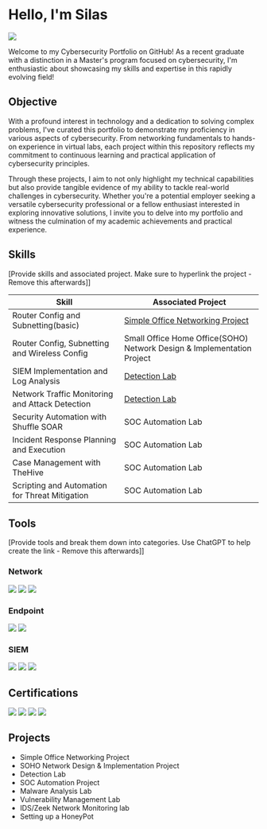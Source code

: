 # Hello, I'm Silas
<a href="https://www.linkedin.com/in/silasmaphosa/"><img src="https://img.shields.io/badge/-LinkedIn-0072b1?&style=for-the-badge&logo=linkedin&logoColor=white" /></a>

Welcome to my Cybersecurity Portfolio on GitHub! As a recent graduate with a distinction in a Master's program focused on cybersecurity, I'm enthusiastic about showcasing my skills and expertise in this rapidly evolving field!

## Objective

With a profound interest in technology and a dedication to solving complex problems, I've curated this portfolio to demonstrate my proficiency in various aspects of cybersecurity. From networking fundamentals to hands-on experience in virtual labs, each project within this repository reflects my commitment to continuous learning and practical application of cybersecurity principles.

Through these projects, I aim to not only highlight my technical capabilities but also provide tangible evidence of my ability to tackle real-world challenges in cybersecurity. Whether you're a potential employer seeking a versatile cybersecurity professional or a fellow enthusiast interested in exploring innovative solutions, I invite you to delve into my portfolio and witness the culmination of my academic achievements and practical experience.
## Skills
[Provide skills and associated project. Make sure to hyperlink the project - Remove this afterwards]]

| Skill                                         | Associated Project         |
|-----------------------------------------------|----------------------------|
| Router Config and Subnetting(basic)          | <a href="https://github.com/SilasMaphosa/Simple-Office-Networking-Project">Simple Office Networking Project</a>
| Router Config, Subnetting and Wireless Config | Small Office Home Office(SOHO) Network Design & Implementation Project |
| SIEM Implementation and Log Analysis          | <a href="https://google.com">Detection Lab</a>|
| Network Traffic Monitoring and Attack Detection | <a href="https://google.com">Detection Lab</a>|
| Security Automation with Shuffle SOAR         | SOC Automation Lab|
| Incident Response Planning and Execution      | SOC Automation Lab|
| Case Management with TheHive                  | SOC Automation Lab|
| Scripting and Automation for Threat Mitigation | SOC Automation Lab|

## Tools
[Provide tools and break them down into categories. Use ChatGPT to help create the link - Remove this afterwards]]

### Network
<div>
    <img src="https://img.shields.io/badge/-Wireshark-1679A7?&style=for-the-badge&logo=Wireshark&logoColor=white" />
    <img src="https://img.shields.io/badge/-Suricata-EF3B2D?&style=for-the-badge&logo=Suricata&logoColor=white" />
    <img src="https://img.shields.io/badge/-Zeek-777BB4?&style=for-the-badge&logo=Zeek&logoColor=white" />
</div>

### Endpoint
<div>
    <img src="https://img.shields.io/badge/-Microsoft_Defender_for_Endpoint-00A4EF?&style=for-the-badge&logo=Microsoft&logoColor=white" />
    <img src="https://img.shields.io/badge/-Velociraptor-4B275F?&style=for-the-badge&logo=Velociraptor&logoColor=white" />
</div>

### SIEM
<div>
    <img src="https://img.shields.io/badge/-Microsoft_Sentinel-0078D4?&style=for-the-badge&logo=Microsoft&logoColor=white" />
    <img src="https://img.shields.io/badge/-Splunk-000000?&style=for-the-badge&logo=Splunk&logoColor=white" />
    <img src="https://img.shields.io/badge/-Elastic-005571?&style=for-the-badge&logo=Elastic&logoColor=white" />
</div>

## Certifications
<div>
<img src="https://img.shields.io/badge/-Splunk%20Core%20Power%20User-black?&style=for-the-badge&logo=Splunk&logoColor=white" />
<img src="https://img.shields.io/badge/-Splunk%20Core%20Certified%20User-black?&style=for-the-badge&logo=Splunk&logoColor=white" />
<img src="https://img.shields.io/badge/-AZ900-007ACC?&style=for-the-badge&logo=MicrosoftAzure&logoColor=white" />
<img src="https://img.shields.io/badge/-SC900-007ACC?&style=for-the-badge&logo=MicrosoftAzure&logoColor=white" />

</div>

## Projects

- Simple Office Networking Project
- SOHO Network Design & Implementation Project
- Detection Lab
- SOC Automation Project
- Malware Analysis Lab
- Vulnerability Management Lab
- IDS/Zeek Network Monitoring lab
- Setting up a HoneyPot

